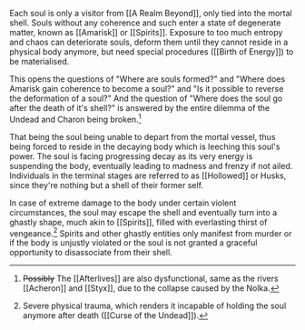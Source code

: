 Each soul is only a visitor from [[A Realm Beyond]], only tied into the mortal shell.
Souls without any coherence and such enter a state of degenerate matter, known as [[Amarisk]] or [[Spirits]]. Exposure to too much entropy and chaos can deteriorate souls, deform them until they cannot reside in a physical body anymore, but need special procedures ([[Birth of Energy]]) to be materialised. 

This opens the questions of "Where are souls formed?" and "Where does Amarisk gain coherence to become a soul?" and "Is it possible to reverse the deformation of a soul?"
And the question of "Where does the soul go after the death of it's shell?" is answered by the entire dilemma of the Undead and Charon being broken.[^2]

That being the soul being unable to depart from the mortal vessel, thus being forced to reside in the decaying body which is leeching this soul's power. 
The soul is facing progressing decay as its very energy is suspending the body, eventually leading to madness and frenzy if not ailed. Individuals in the terminal stages are referred to as [[Hollowed]] or Husks, since they're nothing but a shell of their former self.

In case of extreme damage to the body under certain violent circumstances, the soul may escape the shell and eventually turn into a ghastly shape, much akin to [[Spirits]], filled with everlasting thirst of vengeance.[^1] 
Spirits and other ghastly entities only manifest from murder or if the body is unjustly violated or the soul is not granted a graceful opportunity to disassociate from their shell.




[^1]: Severe physical trauma, which renders it incapable of holding the soul anymore after death ([[Curse of the Undead]]).
[^2]: ~~Possibly~~ The [[Afterlives]] are also dysfunctional, same as the rivers [[Acheron]] and [[Styx]], due to the collapse caused by the Nolka. 